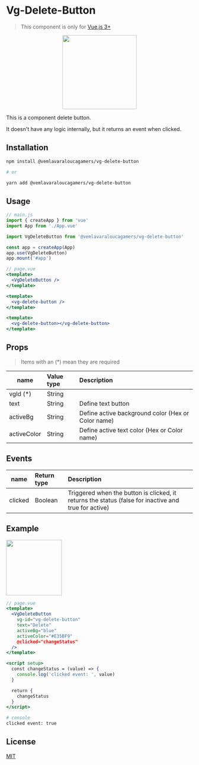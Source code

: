 # Vg-Delete-Button
> This component is only for [Vue.js 3+](https://vuejs.org/)
<p align="center">
  <img src="https://github.com/VemLavarALoucaGamers/vlalg-frontend-components/raw/main/vue-components/vg-delete-button/images/example.gif" width="200">
</p>

This is a component delete button.

It doesn't have any logic internally, but it returns an event when clicked.

## Installation

```bash
npm install @vemlavaraloucagamers/vg-delete-button

# or

yarn add @vemlavaraloucagamers/vg-delete-button
```

## Usage
```js
// main.js
import { createApp } from 'vue'
import App from './App.vue'

import VgDeleteButton from '@vemlavaraloucagamers/vg-delete-button'

const app = createApp(App)
app.use(VgDeleteButton)
app.mount('#app')
```

```jsx
// page.vue
<template>
  <VgDeleteButton />
</template>

<template>
  <vg-delete-button />
</template>

<template>
  <vg-delete-button></vg-delete-button>
</template>
```

## Props
> Items with an (*) mean they are required

| name    | Value type | Description |
| ------- | :--------- | :---------------------------- |
| vgId (*)    | String     |        | Sets the id attribute to differentiate from other components |
| text    | String | Define text button |
| activeBg | String | Define active background color (Hex or Color name) |
| activeColor | String | Define active text color (Hex or Color name) |

## Events

| name    | Return type | Description |
| ------- | :--------- | :---------------------------- |
| clicked | Boolean | Triggered when the button is clicked, it returns the status (false for inactive and true for active) |

## Example

<p align="left">
  <img src="https://github.com/VemLavarALoucaGamers/vlalg-frontend-components/raw/main/vue-components/vg-delete-button/images/props_example.png" width="150">
</p>

```jsx
// page.vue
<template>
  <VgDeleteButton
    vg-id="vg-delete-button"
    text="Delete"
    activeBg="blue"
    activeColor="#E35BF9"
    @clicked="changeStatus"
  />
</template>

<script setup>
  const changeStatus = (value) => {
    console.log('clicked event: ', value)
  }

  return {
    changeStatus
  }
</script>
```

```bash
# console
clicked event: true
```

## License

[MIT](http://opensource.org/licenses/MIT)
